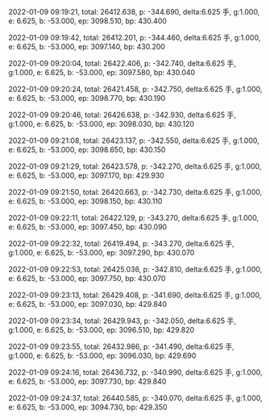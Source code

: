 2022-01-09 09:19:21, total: 26412.638, p: -344.690, delta:6.625 手, g:1.000, e: 6.625, b: -53.000, ep: 3098.510, bp: 430.400

2022-01-09 09:19:42, total: 26412.201, p: -344.460, delta:6.625 手, g:1.000, e: 6.625, b: -53.000, ep: 3097.140, bp: 430.200

2022-01-09 09:20:04, total: 26422.406, p: -342.740, delta:6.625 手, g:1.000, e: 6.625, b: -53.000, ep: 3097.580, bp: 430.040

2022-01-09 09:20:24, total: 26421.458, p: -342.750, delta:6.625 手, g:1.000, e: 6.625, b: -53.000, ep: 3098.770, bp: 430.190

2022-01-09 09:20:46, total: 26426.638, p: -342.930, delta:6.625 手, g:1.000, e: 6.625, b: -53.000, ep: 3098.030, bp: 430.120

2022-01-09 09:21:08, total: 26423.137, p: -342.550, delta:6.625 手, g:1.000, e: 6.625, b: -53.000, ep: 3098.650, bp: 430.150

2022-01-09 09:21:29, total: 26423.578, p: -342.270, delta:6.625 手, g:1.000, e: 6.625, b: -53.000, ep: 3097.170, bp: 429.930

2022-01-09 09:21:50, total: 26420.663, p: -342.730, delta:6.625 手, g:1.000, e: 6.625, b: -53.000, ep: 3098.150, bp: 430.110

2022-01-09 09:22:11, total: 26422.129, p: -343.270, delta:6.625 手, g:1.000, e: 6.625, b: -53.000, ep: 3097.450, bp: 430.090

2022-01-09 09:22:32, total: 26419.494, p: -343.270, delta:6.625 手, g:1.000, e: 6.625, b: -53.000, ep: 3097.290, bp: 430.070

2022-01-09 09:22:53, total: 26425.036, p: -342.810, delta:6.625 手, g:1.000, e: 6.625, b: -53.000, ep: 3097.750, bp: 430.070

2022-01-09 09:23:13, total: 26429.408, p: -341.690, delta:6.625 手, g:1.000, e: 6.625, b: -53.000, ep: 3097.030, bp: 429.840

2022-01-09 09:23:34, total: 26429.943, p: -342.050, delta:6.625 手, g:1.000, e: 6.625, b: -53.000, ep: 3096.510, bp: 429.820

2022-01-09 09:23:55, total: 26432.986, p: -341.490, delta:6.625 手, g:1.000, e: 6.625, b: -53.000, ep: 3096.030, bp: 429.690

2022-01-09 09:24:16, total: 26436.732, p: -340.990, delta:6.625 手, g:1.000, e: 6.625, b: -53.000, ep: 3097.730, bp: 429.840

2022-01-09 09:24:37, total: 26440.585, p: -340.070, delta:6.625 手, g:1.000, e: 6.625, b: -53.000, ep: 3094.730, bp: 429.350